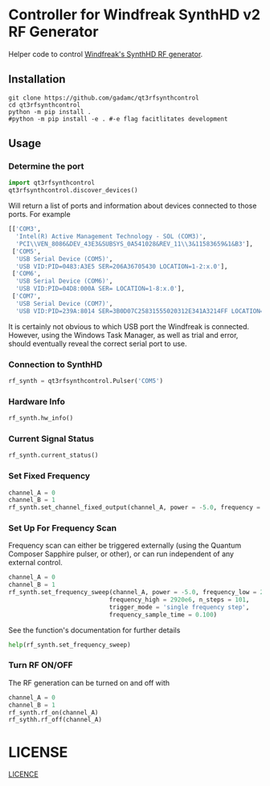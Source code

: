 # Controller for Windfreak SynthHD v2 RF Generator

Helper code to control [Windfreak's SynthHD RF generator](https://windfreaktech.com/product/microwave-signal-generator-synthhd/).


## Installation

```
git clone https://github.com/gadamc/qt3rfsynthcontrol
cd qt3rfsynthcontrol
python -m pip install .
#python -m pip install -e . #-e flag facitlitates development
```

## Usage

### Determine the port


```python
import qt3rfsynthcontrol
qt3rfsynthcontrol.discover_devices()
```

Will return a list of ports and information about devices connected to those ports.
For example

```python
[['COM3',
  'Intel(R) Active Management Technology - SOL (COM3)',
  'PCI\\VEN_8086&DEV_43E3&SUBSYS_0A541028&REV_11\\3&11583659&1&B3'],
 ['COM5',
  'USB Serial Device (COM5)',
  'USB VID:PID=0483:A3E5 SER=206A36705430 LOCATION=1-2:x.0'],
 ['COM6',
  'USB Serial Device (COM6)',
  'USB VID:PID=04D8:000A SER= LOCATION=1-8:x.0'],
 ['COM7',
  'USB Serial Device (COM7)',
  'USB VID:PID=239A:8014 SER=3B0D07C25831555020312E341A3214FF LOCATION=1-6:x.0']]
```

It is certainly not obvious to which USB port the Windfreak is connected. However,
using the Windows Task Manager, as well as trial and error, should eventually
reveal the correct serial port to use.

### Connection to SynthHD

```python
rf_synth = qt3rfsynthcontrol.Pulser('COM5')
```

### Hardware Info

```python
rf_synth.hw_info()
```

### Current Signal Status

```python
rf_synth.current_status()
```

### Set Fixed Frequency

```python
channel_A = 0
channel_B = 1
rf_synth.set_channel_fixed_output(channel_A, power = -5.0, frequency = 2870e6)
```

### Set Up For Frequency Scan

Frequency scan can either be triggered externally (using the Quantum Composer
  Sapphire pulser, or other), or can run independent of any external control.

```python
channel_A = 0
channel_B = 1
rf_synth.set_frequency_sweep(channel_A, power = -5.0, frequency_low = 2820e6,
                            frequency_high = 2920e6, n_steps = 101,
                            trigger_mode = 'single frequency step',
                            frequency_sample_time = 0.100)
```

See the function's documentation for further details

```python
help(rf_synth.set_frequency_sweep)
```

### Turn RF ON/OFF

The RF generation can be turned on and off with

```python
channel_A = 0
channel_B = 1
rf_synth.rf_on(channel_A)
rf_sythh.rf_off(channel_A)
```

# LICENSE

[LICENCE](LICENSE)
